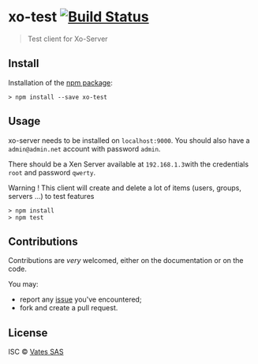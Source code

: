 # xo-test [![Build Status](https://travis-ci.org/vatesfr/xo-test.png?branch=master)](https://travis-ci.org/vatesfr/xo-test)

> Test client for Xo-Server

## Install

Installation of the [npm package](https://npmjs.org/package/xo-test):

```
> npm install --save xo-test
```

## Usage

xo-server needs to be installed on `localhost:9000`.
You should also have a `admin@admin.net` account with password `admin`.

There should be a Xen Server available at `192.168.1.3`with the credentials `root` and password `qwerty`.

Warning ! This client will create and delete a lot of items (users, groups, servers ...) to test features

```
> npm install
> npm test
```

## Contributions

Contributions are *very* welcomed, either on the documentation or on
the code.

You may:

- report any [issue](https://github.com/vatesfr/xo-test/issues)
  you've encountered;
- fork and create a pull request.

## License

ISC © [Vates SAS](http://vates.fr)

